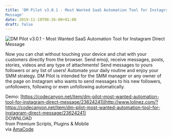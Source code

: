 ```yaml
---
title: 'DM Pilot v3.0.1 - Most Wanted SaaS Automation Tool for Instagram Direct
Message'
date: 2019-11-10T06:26:00+01:00
draft: false
---
```


![DM Pilot v3.0.1 - Most Wanted SaaS Automation Tool for Instagram Direct Message](http://www.codelist.cc/uploads/posts/2019-11/1573363383_dmpilot.png "DM Pilot v3.0.1 - Most Wanted SaaS Automation Tool for Instagram Direct Message")  
  
Now you can chat without touching your device and chat with your customers directly from the browser. Send emoji, receive messages, posts, stories, videos and any type of attachments! Send messages to yours followers or any list of users! Automate your daily routine and enjoy your SMM strategy. DM Pilot is intended for the SMM manager or any owner of the page on Instagram who wants to send messages to his new followers, unfollowers, following or even unfollowing automatically.  
  
Demo: [https://codecanyon.net/item/dm-pilot-most-wanted-automation-tool-for-instagram-direct-message/23624241](http://www.lolinez.com/?https://codecanyon.net/item/dm-pilot-most-wanted-automation-tool-for-instagram-direct-message/23624241)  
DOWNLOAD  
from Premium Scripts, Plugins & Mobile  
via [AmaCode](https://amazcode.ooo)
